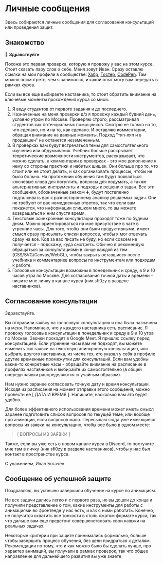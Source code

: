 # Личные сообщения


Здесь собираются личные сообщения для согласования консультаций или проведения защит.


## Знакомство

:raising_hand: **Здравствуйте**

Похоже это первая проверка, которую я провожу у вас на этом курсе. Стоит сказать пару слов о себе. Меня зовут Иван. Сразу оставлю ссылки на мои профили в сообществе: [Хабр](https://habr.com/ru/users/sfi0zy/posts/), [Тостер](https://qna.habr.com/user/sfi0zy), [CodePen](https://codepen.io/sfi0zy). Там можно посмотреть, чем я занимался, и какой опыт могу вам передать в рамках курса.

Если вы все еще выбираете наставника, то стоит обратить внимание на ключевые моменты прохождения курса со мной:

1. Я веду студентов от первого задания и до последнего.
2. Назначенные на меня проверки д/з я провожу каждый будний день, условно утром по Москве. Проверяю строго, рассматривая студентов как потенциальных помощников. Смотрю не только на то, что сделано, но и на то, как сделано. И оставляю комментарии, обращая внимание на важные моменты. Подход "тяп-ляп и в продакшен" не останется незамеченным.
3. В проверках вам будут встречаться темы для самостоятельного изучения или обдумывания. Учебник больше раскрывает теоретические возможности инструментов, рассказывает, что можно сделать, а комментарии в проверках - это мое дополнение к нему со стороны практики и набитых шишек. Они больше про то, что стоит или не стоит делать, и как организовать процессы, чтобы не было больно. На протяжении обучения там будут появляться ключевые слова для погуглить, вопросы для подумать, а также альтернативные инструменты и подходы к решению задач. Все эти сообщения, обозначенные знаком :heavy_plus_sign:, будут постепенно подталкивать вас к разностороннему анализу решаемых задач. Они не требуют от вас немедленных ответов, так что если вам покажется, что информации слишком много, то вы можете возвращаться к ним спустя время.
4. Текстовые асинхронные консультации проходят тоже по будним дням. Можно ориентироваться на мое присутствие в чате в утренние часы. Для того, чтобы они были продуктивными, имеет смысл сразу присылать списки вопросов, чтобы я мог отвечать сразу на все. Код за вас писать не буду, но если совсем не получается - подскажу, куда смотреть. Обычно я рекомендую обращаться за консультациями в конце каждой из тем (CSS/SVG/Canvas/WebGL), чтобы закрыть оставшиеся после учебника и комментариев вопросы по инструментам или подходам к работе.
5. Голосовые консультации возможны в понедельник и среду, в 9 и 10 часов утра по Москве. Для согласования точной даты и времени - пишите мне личку в канале курса (ник sfi0zy в разделе наставников).


## Согласование консультации

Здравствуйте.

Вы отправили заявку на голосовую консультацию и она была назначена на меня. Напоминаю, что у каждого наставника есть расписание. Я провожу голосовые консультации в понедельник и среду в 9 и 10 утра по Москве. Звонки проходят в Google Meet. Я пришлю ссылку перед консультацией. Если утренние часы вам не подходят, вы можете изменить тип заявки на текстовую асинхронную консультацию, или выбрать другого наставника, из числа тех, кто указал у себя в профиле другие временные промежутки для консультаций. Если вам удобны какие-то конкретные часы - обращайте внимание на расписание в профилях наставников и выбирайте их самостоятельно (в общей очереди заявки распределяются случайным образом).

Нам нужно заранее согласовать точную дату и время консультации. Исходя из расписания на момент отправки этого сообщения, можно провести ее [ ДАТА И ВРЕМЯ ]. Напишите, насколько вам это будет удобно.

Для более эффективного использования времени может иметь смысл заранее подготовить список вопросов по текущей теме, или вообще про анимации, если вопросов мало. Пересылаю сюда уже имеющиеся вопросы из заявки на консультацию, чтобы все было в одном месте:

> [ ВОПРОСЫ ИЗ ЗАЯВКИ ]

Также, если вы уже есть в новом канале курса в Discord, то постучите мне там в личку (ник sfi0zy в разделе наставников), чтобы у нас был контакт в пространстве курса.

С уважением,
Иван Богачев


## Сообщение об успешной защите

Поздравляю, вы успешно завершили обучение на курсе по анимациям.

Не все задачи дались легко и с первого раза, но вы дошли до конца и получили представление о том, какие инструменты для работы с анимациями во фронтенде у нас есть, и как с ними работать. Конечно, не получится охватить все тонкости в столь сжатом формате курса, так что дальше вам еще предстоит совершенствовать свои навыки на реальных задачах.

Некоторые критерии при защите принимались формально, больше чтобы завершить процесс обучения, без цели придраться к деталям. Рекомендации по тому, что и как можно было бы сделать лучше, про характер анимаций, вы получали в рамках проверок, так что общее направление для дальнейшего развития вы уже знаете.

